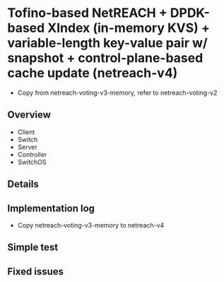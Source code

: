 # Tofino-based NetREACH + DPDK-based XIndex (in-memory KVS) + variable-length key-value pair w/ snapshot + control-plane-based cache update (netreach-v4)

- Copy from netreach-voting-v3-memory, refer to netreach-voting-v2

## Overview

- Client
- Switch
- Server
- Controller
- SwitchOS

## Details 

## Implementation log

- Copy netreach-voting-v3-memory to netreach-v4

## Simple test

## Fixed issues
